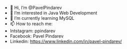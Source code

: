 - 👋 Hi, I’m @PavelPindarev
- 👀 I’m interested in Java Web Development
- 🌱 I’m currently learning MySQL
- 📫 How to reach me:
- Intstagram: ppindarev
- Facebook: Pavel Pindarev
- Linkedin: https://www.linkedin.com/in/pavel-pindarev/

<!---
PavelPindarev/PavelPindarev is a ✨ special ✨ repository because its `README.md` (this file) appears on your GitHub profile.
You can click the Preview link to take a look at your changes.
--->
